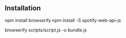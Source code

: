## Installation

npm install browserify
npm install -S spotify-web-api-js

browserify scripts/script.js -o bundle.js
